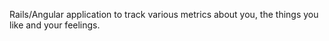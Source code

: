 Rails/Angular application to track various metrics about you, the things you like and your feelings.
